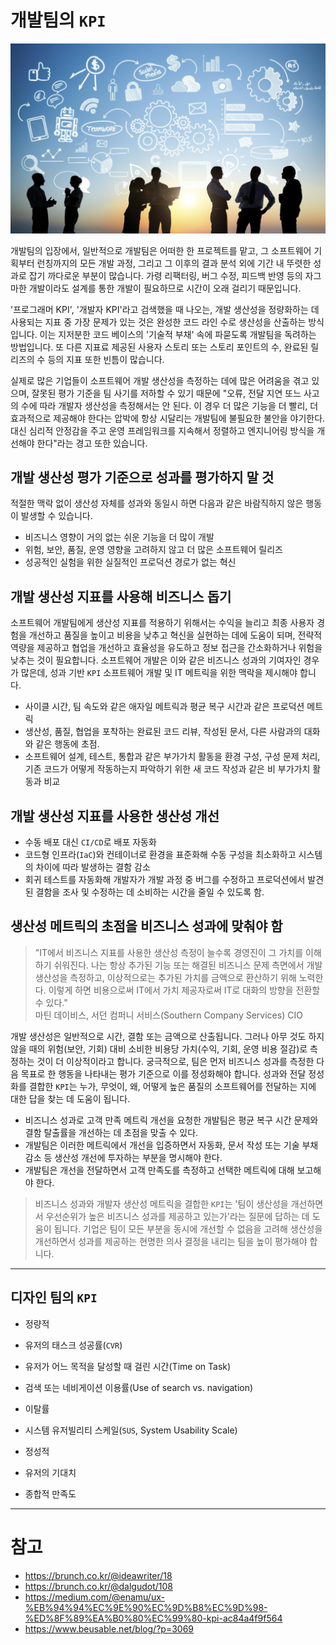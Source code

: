 # 개발팀의 `KPI`

![dev_team](./assets/dev_team.jpg)

개발팀의 입장에서, 일반적으로 개발팀은 어떠한 한 프로젝트를 맡고, 그 소프트웨어 기획부터 런칭까지의 모든 개발 과정, 그리고 그 이후의 결과 분석 외에 기간 내 뚜렷한 성과로 잡기 까다로운 부분이 많습니다. 가령 리팩터링, 버그 수정, 피드백 반영 등의 자그마한 개발이라도 설계를 통한 개발이 필요하므로 시간이 오래 걸리기 때문입니다.

'프로그래머 KPI', '개발자 KPI'라고 검색했을 때 나오는, 개발 생산성을 정량화하는 데 사용되는 지표 중 가장 문제가 있는 것은 완성한 코드 라인 수로 생산성을 산출하는 방식입니다. 이는 지저분한 코드 베이스의 '기술적 부채' 속에 파묻도록 개발팀을 독려하는 방법입니다. 또 다른 지표료 제공된 사용자 스토리 또는 스토리 포인트의 수, 완료된 릴리즈의 수 등의 지표 또한 빈틈이 많습니다.

실제로 많은 기업들이 소프트웨어 개발 생산성을 측정하는 데에 많은 어려움을 겪고 있으며, 잘못된 평가 기준을 팀 사기를 저하할 수 있기 때문에 "오류, 전달 지연 또느 사고의 수에 따라 개발자 생산성을 측정해서는 안 된다. 이 경우 더 많은 기능을 더 빨리, 더 효과적으로 제공해야 한다는 압박에 항상 시달리는 개발팀에 불필요한 불안을 야기한다. 대신 심리적 안정감을 주고 운영 프레임워크를 지속해서 정렬하고 엔지니어링 방식을 개선해야 한다"라는 경고 또한 있습니다.

## 개발 생산성 평가 기준으로 성과를 평가하지 말 것

적절한 맥락 없이 생산성 자체를 성과와 동일시 하면 다음과 같은 바람직하지 않은 행동이 발생할 수 있습니다.

- 비즈니스 영향이 거의 없는 쉬운 기능을 더 많이 개발
- 위험, 보안, 품질, 운영 영향을 고려하지 않고 더 많은 소프트웨어 릴리즈
- 성공적인 실험을 위한 실질적인 프로덕션 경로가 없는 혁신

## 개발 생산성 지표를 사용해 비즈니스 돕기

소프트웨어 개발팀에게 생산성 지표를 적용하기 위해서는 수익을 늘리고 최종 사용자 경험을 개선하고 품질을 높이고 비용을 낮추고 혁신을 실현하는 데에 도움이 되며, 전략적 역량을 제공하고 협업을 개선하고 효율성을 유도하고 정보 접근을 간소화하거나 위험을 낮추는 것이 필요합니다.
소프트웨어 개발은 이와 같은 비즈니스 성과의 기여자인 경우가 많은데, 성과 기반 `KPI` 소프트웨어 개발 및 IT 메트릭을 위한 맥락을 제시해야 합니다.

- 사이클 시간, 팀 속도와 같은 애자일 메트릭과 평균 복구 시간과 같은 프로덕션 메트릭
- 생산성, 품질, 협업을 포착하는 완료된 코드 리뷰, 작성된 문서, 다른 사람과의 대화와 같은 행동에 초점.
- 소프트웨어 설계, 테스트, 통합과 같은 부가가치 활동을 환경 구성, 구성 문제 처리, 기존 코드가 어떻게 작동하는지 파악하기 위한 새 코드 작성과 같은 비 부가가치 활동과 비교

## 개발 생산성 지표를 사용한 생산성 개선

- 수동 배포 대신 `CI/CD`로 배포 자동화
- 코드형 인프라(`IaC`)와 컨테이너로 환경을 표준화해 수동 구성을 최소화하고 시스템의 차이에 따라 발생하는 결함 감소
- 회귀 테스트를 자동화해 개발자가 개발 과정 중 버그를 수정하고 프로덕션에서 발견된 결함을 조사 및 수정하는 데 소비하는 시간을 줄일 수 있도록 함.

## 생산성 메트릭의 초점을 비즈니스 성과에 맞춰야 함

> "IT에서 비즈니스 지표를 사용한 생산성 측정이 늘수록 경영진이 그 가치를 이해하기 쉬워진다. 나는 항상 추가된 기능 또는 해결된 비즈니스 문제 측면에서 개발 생산성을 측정하고, 이상적으로는 추가된 가치를 금액으로 환산하기 위해 노력한다. 이렇게 하면 비용으로써 IT에서 가치 제공자로써 IT로 대화의 방향을 전환할 수 있다."  
> 마틴 데이비스, 서던 컴퍼니 서비스(Southern Company Services) CIO

개발 생산성은 일반적으로 시간, 결함 또는 금액으로 산출됩니다. 그러나 아무 것도 하지 않을 때의 위험(보안, 기회) 대비 소비한 비용당 가치(수익, 기회, 운영 비용 절감)로 측정하는 것이 더 이상적이라고 합니다. 궁극적으로, 팀은 먼저 비즈니스 성과를 측정한 다음 목표로 한 행동을 나타내는 평가 기준으로 이를 정성화해야 합니다. 성과와 전달 정성화를 결합한 `KPI`는 누가, 무엇이, 왜, 어떻게 높은 품질의 소프트웨어를 전달하는 지에 대한 답을 찾는 데 도움이 됩니다.

- 비즈니스 성과로 고객 만족 메트릭 개선을 요청한 개발팀은 평균 복구 시간 문제와 결함 탈출률을 개선하는 데 초점을 맞출 수 있다.
- 개발팀은 이러한 메트릭에서 개선을 입증하면서 자동화, 문서 작성 또는 기술 부채 감소 등 생산성 개선에 투자하는 부분을 명시해야 한다.
- 개발팀은 개선을 전달하면서 고객 만족도를 측정하고 선택한 메트릭에 대해 보고해야 한다.

> 비즈니스 성과와 개발자 생산성 메트릭을 결합한 `KPI`는 '팀이 생산성을 개선하면서 우선순위가 높은 비즈니스 성과를 제공하고 있는가'라는 질문에 답하는 데 도움이 됩니다. 기업은 팀이 모든 부분을 동시에 개선할 수 없음을 고려해 생산성을 개선하면서 성과를 제공하는 현명한 의사 결정을 내리는 팀을 높이 평가해야 합니다.

---

## 디자인 팀의 `KPI`

- 정량적

- 유저의 태스크 성공률(`CVR`)
- 유저가 어느 목적을 달성할 때 걸린 시간(Time on Task)
- 검색 또는 네비게이션 이용률(Use of search vs. navigation)
- 이탈률
- 시스템 유저빌리티 스케일(`SUS`, System Usability Scale)

- 정성적

- 유저의 기대치
- 종합적 만족도

---

# 참고

- https://brunch.co.kr/@ideawriter/18
- https://brunch.co.kr/@dalgudot/108
- https://medium.com/@enamu/ux-%EB%94%94%EC%9E%90%EC%9D%B8%EC%9D%98-%ED%8F%89%EA%B0%80%EC%99%80-kpi-ac84a4f9f564
- https://www.beusable.net/blog/?p=3069
